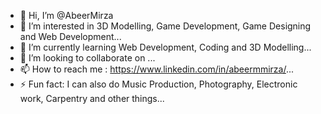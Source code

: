 - 👋 Hi, I’m @AbeerMirza
- 👀 I’m interested in 3D Modelling, Game Development, Game Designing and Web Development...
- 🌱 I’m currently learning Web Development, Coding and 3D Modelling...
- 💞️ I’m looking to collaborate on ...
- 📫 How to reach me : https://www.linkedin.com/in/abeermmirza/...
- ⚡ Fun fact: I can also do Music Production, Photography, Electronic work, Carpentry and other things...

<!---
AbeerMirza/AbeerMirza is a ✨ special ✨ repository because its `README.md` (this file) appears on your GitHub profile.
You can click the Preview link to take a look at your changes.
--->
